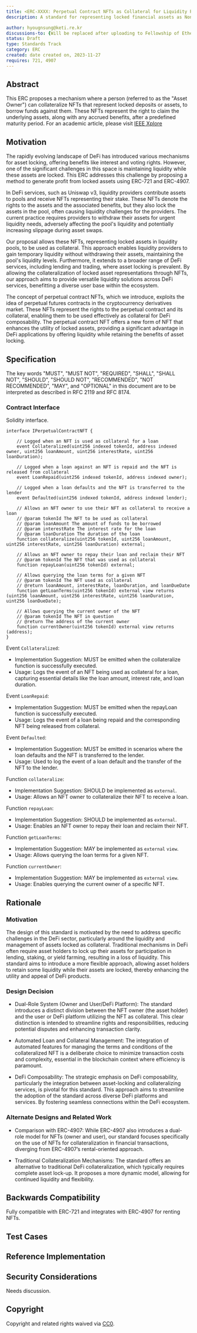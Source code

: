 ```yaml
---
title: <ERC-XXXX: Perpetual Contract NFTs as Collateral for Liquidity Provision>
description: A standard for representing locked financial assets as Non-Fungible Tokens (NFTs), enabling these NFTs to be used as collateral for borrowing funds in Decentralized Finance (DeFi). This ERC also integrates the concept of rentable NFTs (via ERC-4907) to facilitate liquidity provision.

author: hyougnsung@keti.re.kr
discussions-to: {Will be replaced after uploading to Fellowship of Ethereum Magicians (FEM) forum}
status: Draft
type: Standards Track
category: ERC
created: date created on, 2023-11-27
requires: 721, 4907
---
```


<!--
  READ EIP-1 (https://eips.ethereum.org/EIPS/eip-1) BEFORE USING THIS TEMPLATE!

  This is the suggested template for new EIPs. After you have filled in the requisite fields, please delete these comments.

  Note that an EIP number will be assigned by an editor. When opening a pull request to submit your EIP, please use an abbreviated title in the filename, `eip-draft_title_abbrev.md`.

  The title should be 44 characters or less. It should not repeat the EIP number in title, irrespective of the category.

  TODO: Remove this comment before submitting
-->

## Abstract
This ERC proposes a mechanism where a person (referred to as the "Asset Owner") can collateralize NFTs that represent locked deposits or assets, to borrow funds against them. These NFTs represent the right to claim the underlying assets, along with any accrued benefits, after a predefined maturity period. For an academic article, please visit [IEEE Xplore](https://ieeexplore.ieee.org/document/9967987/.)


## Motivation
The rapidly evolving landscape of DeFi has introduced various mechanisms for asset locking, offering benefits like interest and voting rights. However, one of the significant challenges in this space is maintaining liquidity while these assets are locked. This ERC addresses this challenge by proposing a method to generate profit from locked assets using ERC-721 and ERC-4907.

In DeFi services, such as Uniswap v3, liquidity providers contribute assets to pools and receive NFTs representing their stake. These NFTs denote the rights to the assets and the associated benefits, but they also lock the assets in the pool, often causing liquidity challenges for the providers. The current practice requires providers to withdraw their assets for urgent liquidity needs, adversely affecting the pool's liquidity and potentially increasing slippage during asset swaps.

Our proposal allows these NFTs, representing locked assets in liquidity pools, to be used as collateral. This approach enables liquidity providers to gain temporary liquidity without withdrawing their assets, maintaining the pool's liquidity levels. Furthermore, it extends to a broader range of DeFi services, including lending and trading, where asset locking is prevalent. By allowing the collateralization of locked asset representations through NFTs, our approach aims to provide versatile liquidity solutions across DeFi services, benefitting a diverse user base within the ecosystem.

The concept of perpetual contract NFTs, which we introduce, exploits the idea of perpetual futures contracts in the cryptocurrency derivatives market. These NFTs represent the rights to the perpetual contract and its collateral, enabling them to be used effectively as collateral for DeFi composability. The perpetual contract NFT offers a new form of NFT that enhances the utility of locked assets, providing a significant advantage in DeFi applications by offering liquidity while retaining the benefits of asset locking.

## Specification
The key words "MUST", "MUST NOT", "REQUIRED", "SHALL", "SHALL NOT", "SHOULD", "SHOULD NOT", "RECOMMENDED", "NOT RECOMMENDED", "MAY", and "OPTIONAL" in this document are to be interpreted as described in RFC 2119 and RFC 8174.


### Contract Interface
Solidity interface.

```solidity
interface IPerpetualContractNFT {

    // Logged when an NFT is used as collateral for a loan
    event Collateralized(uint256 indexed tokenId, address indexed owner, uint256 loanAmount, uint256 interestRate, uint256 loanDuration);

    // Logged when a loan against an NFT is repaid and the NFT is released from collateral
    event LoanRepaid(uint256 indexed tokenId, address indexed owner);

    // Logged when a loan defaults and the NFT is transferred to the lender
    event Defaulted(uint256 indexed tokenId, address indexed lender);

    // Allows an NFT owner to use their NFT as collateral to receive a loan
    // @param tokenId The NFT to be used as collateral
    // @param loanAmount The amount of funds to be borrowed
    // @param interestRate The interest rate for the loan
    // @param loanDuration The duration of the loan
    function collateralize(uint256 tokenId, uint256 loanAmount, uint256 interestRate, uint256 loanDuration) external;

    // Allows an NFT owner to repay their loan and reclaim their NFT
    // @param tokenId The NFT that was used as collateral
    function repayLoan(uint256 tokenId) external;

    // Allows querying the loan terms for a given NFT
    // @param tokenId The NFT used as collateral
    // @return loanAmount, interestRate, loanDuration, and loanDueDate
    function getLoanTerms(uint256 tokenId) external view returns (uint256 loanAmount, uint256 interestRate, uint256 loanDuration, uint256 loanDueDate);

    // Allows querying the current owner of the NFT
    // @param tokenId The NFT in question
    // @return The address of the current owner
    function currentOwner(uint256 tokenId) external view returns (address);
}
```

Event `Collateralized`:
- Implementation Suggestion: MUST be emitted when the collateralize function is successfully executed.
- Usage: Logs the event of an NFT being used as collateral for a loan, capturing essential details like the loan amount, interest rate, and loan duration.


Event `LoanRepaid`:
- Implementation Suggestion: MUST be emitted when the repayLoan function is successfully executed.
- Usage: Logs the event of a loan being repaid and the corresponding NFT being released from collateral.


Event `Defaulted`:
- Implementation Suggestion: MUST be emitted in scenarios where the loan defaults and the NFT is transferred to the lender.
- Usage: Used to log the event of a loan default and the transfer of the NFT to the lender.

Function `collateralize`:
- Implementation Suggestion: SHOULD be implemented as `external`.
- Usage: Allows an NFT owner to collateralize their NFT to receive a loan.

Function `repayLoan`:
- Implementation Suggestion: SHOULD be implemented as `external`.
- Usage: Enables an NFT owner to repay their loan and reclaim their NFT.
  
Function `getLoanTerms`:
- Implementation Suggestion: MAY be implemented as `external` `view`.
- Usage: Allows querying the loan terms for a given NFT.

Function `currentOwner`:
- Implementation Suggestion: MAY be implemented as `external` `view`.
- Usage: Enables querying the current owner of a specific NFT.
  
## Rationale

<!--
  The rationale fleshes out the specification by describing what motivated the design and why particular design decisions were made. It should describe alternate designs that were considered and related work, e.g. how the feature is supported in other languages.

  The current placeholder is acceptable for a draft.

  TODO: Remove this comment before submitting
-->

### Motivation 
The design of this standard is motivated by the need to address specific challenges in the DeFi sector, particularly around the liquidity and management of assets locked as collateral. Traditional mechanisms in DeFi often require asset holders to lock up their assets for participation in lending, staking, or yield farming, resulting in a loss of liquidity. This standard aims to introduce a more flexible approach, allowing asset holders to retain some liquidity while their assets are locked, thereby enhancing the utility and appeal of DeFi products.

### Design Decision
- Dual-Role System (Owner and User/DeFi Platform): The standard introduces a distinct division between the NFT owner (the asset holder) and the user or DeFi platform utilizing the NFT as collateral. This clear distinction is intended to streamline rights and responsibilities, reducing potential disputes and enhancing transaction clarity.

- Automated Loan and Collateral Management: The integration of automated features for managing the terms and conditions of the collateralized NFT is a deliberate choice to minimize transaction costs and complexity, essential in the blockchain context where efficiency is paramount.

- DeFi Composability: The strategic emphasis on DeFi composability, particularly the integration between asset-locking and collateralizing services, is pivotal for this standard. This approach aims to streamline the adoption of the standard across diverse DeFi platforms and services. By fostering seamless connections within the DeFi ecosystem.

### Alternate Designs and Related Work
- Comparison with ERC-4907: While ERC-4907 also introduces a dual-role model for NFTs (owner and user), our standard focuses specifically on the use of NFTs for collateralization in financial transactions, diverging from ERC-4907’s rental-oriented approach.

- Traditional Collateralization Mechanisms: The standard offers an alternative to traditional DeFi collateralization, which typically requires complete asset lock-up. It proposes a more dynamic model, allowing for continued liquidity and flexibility.


## Backwards Compatibility

Fully compatible with ERC-721 and integrates with ERC-4907 for renting NFTs.

## Test Cases

<!--
  This section is optional for non-Core EIPs.

  The Test Cases section should include expected input/output pairs, but may include a succinct set of executable tests. It should not include project build files. No new requirements may be be introduced here (meaning an implementation following only the Specification section should pass all tests here.)
  If the test suite is too large to reasonably be included inline, then consider adding it as one or more files in `../assets/eip-####/`. External links will not be allowed

  TODO: Remove this comment before submitting
-->

## Reference Implementation

<!--
  This section is optional.

  The Reference Implementation section should include a minimal implementation that assists in understanding or implementing this specification. It should not include project build files. The reference implementation is not a replacement for the Specification section, and the proposal should still be understandable without it.
  If the reference implementation is too large to reasonably be included inline, then consider adding it as one or more files in `../assets/eip-####/`. External links will not be allowed.

  TODO: Remove this comment before submitting
-->

## Security Considerations

<!--
  All EIPs must contain a section that discusses the security implications/considerations relevant to the proposed change. Include information that might be important for security discussions, surfaces risks and can be used throughout the life cycle of the proposal. For example, include security-relevant design decisions, concerns, important discussions, implementation-specific guidance and pitfalls, an outline of threats and risks and how they are being addressed. EIP submissions missing the "Security Considerations" section will be rejected. An EIP cannot proceed to status "Final" without a Security Considerations discussion deemed sufficient by the reviewers.

  The current placeholder is acceptable for a draft.

  TODO: Remove this comment before submitting
-->

Needs discussion.

## Copyright

Copyright and related rights waived via [CC0](../LICENSE.md).
